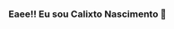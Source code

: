 ### Eaee!! Eu sou Calixto Nascimento 👋

<!--
**calixtonascimento/calixtonascimento** is a ✨ _special_ ✨ repository because its `README.md` (this file) appears on your GitHub profile.

## Um pouco sobre mim:

- 🔭 I’m currently working on ...
- 🌱 I’m currently learning ...
- 👯 I’m looking to collaborate on ...
- 🤔 I’m looking for help with ...
- 💬 Ask me about ...
- 📫 How to reach me: ...
- 😄 Pronouns: ...
- ⚡ Fun fact: ...
-->
